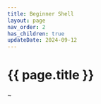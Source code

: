 ```yaml
---
title: Beginner Shell
layout: page
nav_order: 2
has_children: true
updateDate: 2024-09-12
---
```


# {{ page.title }}
~
